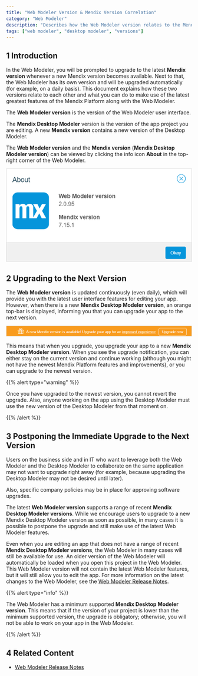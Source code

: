```yaml
---
title: "Web Modeler Version & Mendix Version Correlation"
category: "Web Modeler"
description: "Describes how the Web Modeler version relates to the Mendix version."
tags: ["web modeler", "desktop modeler", "versions"]
---
```


## 1 Introduction 

In the Web Modeler, you will be prompted to upgrade to the latest **Mendix version** whenever a new Mendix version becomes available. Next to that, the Web Modeler has its own version and will be upgraded automatically (for example, on a daily basis). This document explains how these two versions relate to each other and what you can do to make use of the latest greatest features of the Mendix Platform along with the Web Modeler.

The **Web Modeler version** is the version of the Web Modeler user interface. 

The **Mendix Desktop Modeler** version is the version of the app project you are editing. A new **Mendix version** contains a new version of the Desktop Modeler.

The **Web Modeler version** and the **Mendix version** (**Mendix Desktop Modeler version**) can be viewed by clicking the info icon **About** in the top-right corner of the Web Modeler.

![](attachments/versions-wm/wm-about-dialog.png)

## 2  Upgrading to the Next Version

The **Web Modeler version** is updated continuously (even daily), which will provide you with the latest user interface features for editing your app. However, when there is a new **Mendix Desktop Modeler version**, an orange top-bar is displayed, informing you that you can upgrade your app to the next version.   

![](attachments/versions-wm/wm-top-bar-upgrade.png)

This means that when you upgrade, you upgrade your app to a new **Mendix Desktop Modeler version**. When you see the upgrade notification, you can either stay on the current version and continue working (although you might not have the newest Mendix Platform features and improvements), or you can upgrade to the newest version. 

{{% alert type="warning" %}} 

Once you have upgraded to the newest version, you cannot revert the upgrade. Also, anyone working on the app using the Desktop Modeler must use the new version of the Desktop Modeler from that moment on. 

{{% /alert %}}    

## 3 Postponing the Immediate Upgrade to the Next Version 

Users on the business side and in IT who want to leverage both the Web Modeler and the Desktop Modeler to collaborate on the same application may not want to upgrade right away (for example, because upgrading the Desktop Modeler may not be desired until later).

Also, specific company policies may be in place for approving software upgrades.

The latest **Web Modeler version** supports a range of recent **Mendix Desktop Modeler versions**. While we encourage users to upgrade to a new Mendix Desktop Modeler version as soon as possible, in many cases it is possible to postpone the upgrade and still make use of the latest Web Modeler features.

Even when you are editing an app that does not have a range of recent **Mendix Desktop Modeler versions**, the Web Modeler in many cases will still be available for use. An older version of the Web Modeler will automatically be loaded when you open this project in the Web Modeler. This Web Modeler version will not contain the latest Web Modeler features, but it will still allow you to edit the app. For more information on the latest changes to the Web Modeler, see the [Web Modeler Release Notes](../../releasenotes/web-modeler).

{{% alert type="info" %}} 

The Web Modeler has a minimum supported **Mendix Desktop Modeler version**. This means that if the version of your project is lower than the minimum supported version, the upgrade is obligatory; otherwise, you will not be able to work on your app in the Web Modeler.  

{{% /alert %}}

## 4 Related Content

* [Web Modeler Release Notes](../../releasenotes/web-modeler)
